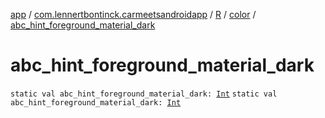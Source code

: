 [app](../../../index.md) / [com.lennertbontinck.carmeetsandroidapp](../../index.md) / [R](../index.md) / [color](index.md) / [abc_hint_foreground_material_dark](./abc_hint_foreground_material_dark.md)

# abc_hint_foreground_material_dark

`static val abc_hint_foreground_material_dark: `[`Int`](https://kotlinlang.org/api/latest/jvm/stdlib/kotlin/-int/index.html)
`static val abc_hint_foreground_material_dark: `[`Int`](https://kotlinlang.org/api/latest/jvm/stdlib/kotlin/-int/index.html)